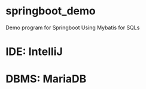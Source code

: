 # springboot_demo

Demo program for Springboot
Using Mybatis for SQLs

# IDE: IntelliJ
# DBMS: MariaDB
